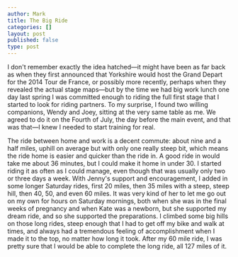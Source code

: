 ```yaml
---
author: Mark
title: The Big Ride
categories: []
layout: post
published: false
type: post
---
```

I don't remember exactly the idea hatched&mdash;it might have been as far back as when they first announced that Yorkshire would host the Grand Depart for the 2014 Tour de France, or possibly more recently, perhaps when they revealed the actual stage maps&mdash;but by the time we had big work lunch one day last spring I was committed enough to riding the full first stage that I started to look for riding partners.  To my surprise, I found two willing companions, Wendy and Joey, sitting at the very same table as me.  We agreed to do it on the Fourth of July, the day before the main event, and that was that&mdash;I knew I needed to start training for real. 

The ride between home and work is a decent commute: about nine and a half miles, uphill on average but with only one really steep bit, which means the ride home is easier and quicker than the ride in.   A good ride in would take me about 36 minutes, but I could make it home in under 30. I started riding it as often as I could manage, even though that was usually only two or three days a week.  With Jenny's support and encouragement, I added in some longer Saturday rides, first 20 miles, then 35 miles with a steep, steep hill, then 40, 50, and even 60 miles.  It was very kind of her to let me go out on my own for hours on Saturday mornings, both when she was in the final weeks of pregnancy and when Kate was a newborn, but she supported my dream ride, and so she supported the preparations.  I climbed some big hills on those long rides, steep enough that I had to get off my bike and walk at times, and always had a tremendous feeling of accomplishment when I made it to the top, no matter how long it took.  After my 60 mile ride, I was pretty sure that I would be able to complete the long ride, all 127 miles of it.

